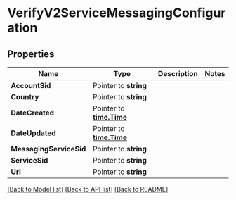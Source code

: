 # VerifyV2ServiceMessagingConfiguration

## Properties

Name | Type | Description | Notes
------------ | ------------- | ------------- | -------------
**AccountSid** | Pointer to **string** |  |
**Country** | Pointer to **string** |  |
**DateCreated** | Pointer to [**time.Time**](time.Time.md) |  |
**DateUpdated** | Pointer to [**time.Time**](time.Time.md) |  |
**MessagingServiceSid** | Pointer to **string** |  |
**ServiceSid** | Pointer to **string** |  |
**Url** | Pointer to **string** |  |

[[Back to Model list]](../README.md#documentation-for-models) [[Back to API list]](../README.md#documentation-for-api-endpoints) [[Back to README]](../README.md)


